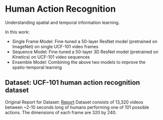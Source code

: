 # Human Action Recognition 
Understanding spatial and temporal information learning. 

In this work:
  * Single Frame Model: Fine-tuned a 50-layer ResNet model (pretrained on ImageNet) on single UCF-101 video frames
  * Sequence Model: Fine-tuned a 50-layer 3D ResNet model (pretrained on Kinetics) on UCF-101 video sequences
  * Ensemble Model: Combining the above two models to improve the spatio-temporal learning 

## Dataset: UCF-101 human action recognition dataset
Original Report for Dataset: [Report](https://www.crcv.ucf.edu/papers/UCF101_CRCV-TR-12-01.pdf)
Dataset consists of 13,320 videos between ~2-10 seconds long of humans performing one of 101 possible actions. The dimensions of each frame are 320 by 240.
